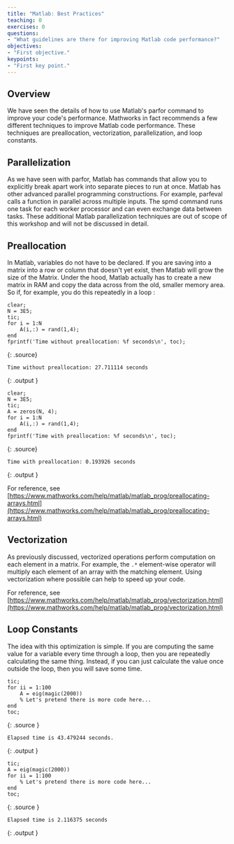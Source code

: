 ```yaml
---
title: "Matlab: Best Practices"
teaching: 0
exercises: 0
questions:
- "What guidelines are there for improving Matlab code performance?"
objectives:
- "First objective."
keypoints:
- "First key point."
---
```


## Overview

We have seen the details of how to use Matlab's parfor command to improve your code's performance.  Mathworks in fact recommends a few different techniques to improve Matlab code performance.  These techniques are preallocation, vectorization, parallelization, and loop constants.

## Parallelization

As we have seen with parfor, Matlab has commands that allow you to explicitly break apart work into separate pieces to run at once.  Matlab has other advanced parallel programming constructions.  For example, parfeval calls a function in parallel across multiple inputs.  The spmd command runs one task for each worker processor and can even exchange data between tasks.  These additional Matlab parallelization techniques are out of scope of this workshop and will not be discussed in detail.

## Preallocation

In Matlab, variables do not have to be declared.  If you are saving into a matrix into a row or column that doesn't yet exist, then Matlab will grow the size of the Matrix.  Under the hood, Matlab actually has to create a new matrix in RAM and copy the data across from the old, smaller memory area.  So if, for example, you do this repeatedly in a loop :

~~~
clear;
N = 3E5;
tic;
for i = 1:N
    A(i,:) = rand(1,4);
end
fprintf('Time without preallocation: %f seconds\n', toc);
~~~
{: .source}
~~~
Time without preallocation: 27.711114 seconds
~~~
{: .output }

~~~
clear;
N = 3E5;
tic;
A = zeros(N, 4);
for i = 1:N
    A(i,:) = rand(1,4);
end
fprintf('Time with preallocation: %f seconds\n', toc);
~~~
{: .source}
~~~
Time with preallocation: 0.193926 seconds
~~~
{: .output }

For reference, see [https://www.mathworks.com/help/matlab/matlab_prog/preallocating-arrays.html](https://www.mathworks.com/help/matlab/matlab_prog/preallocating-arrays.html)


## Vectorization

As previously discussed, vectorized operations perform computation on each element in a matrix.  For example, the `.*` element-wise operator will multiply each element of an array with the matching element.  Using vectorization where possible can help to speed up your code.

For reference, see [https://www.mathworks.com/help/matlab/matlab_prog/vectorization.html](https://www.mathworks.com/help/matlab/matlab_prog/vectorization.html)

## Loop Constants

The idea with this optimization is simple.  If you are computing the same value for a variable every time through a loop, then you are repeatedly calculating the same thing.  Instead, if you can just calculate the value once outside the loop, then you will save some time.

~~~
tic;
for ii = 1:100
    A = eig(magic(2000))
    % Let's pretend there is more code here...
end
toc;
~~~
{: .source }
~~~
Elapsed time is 43.479244 seconds.
~~~
{: .output }

~~~
tic;
A = eig(magic(2000))
for ii = 1:100
    % Let's pretend there is more code here...
end
toc;
~~~
{: .source }
~~~
Elapsed time is 2.116375 seconds
~~~
{: .output }

